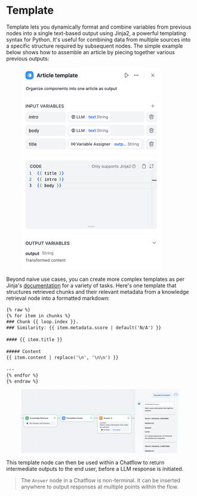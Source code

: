 # Template

Template lets you dynamically format and combine variables from previous nodes into a single text-based output using Jinja2, a powerful templating syntax for Python. It's useful for combining data from multiple sources into a specific structure required by subsequent nodes. The simple example below shows how to assemble an article by piecing together various previous outputs:

<figure><img src="../../../.gitbook/assets/image (158).png" alt="" width="375"><figcaption></figcaption></figure>

Beyond naive use cases, you can create more complex templates as per Jinja's [documentation](https://jinja.palletsprojects.com/en/3.1.x/templates/) for a variety of tasks. Here's one template that structures retrieved chunks and their relevant metadata from a knowledge retrieval node into a formatted markdown:

```Plain
{% raw %}
{% for item in chunks %}
### Chunk {{ loop.index }}. 
### Similarity: {{ item.metadata.score | default('N/A') }}

#### {{ item.title }}

##### Content
{{ item.content | replace('\n', '\n\n') }}

---
{% endfor %}
{% endraw %}
```

<figure><img src="../../../.gitbook/assets/image (159).png" alt=""><figcaption></figcaption></figure>

This template node can then be used within a Chatflow to return intermediate outputs to the end user, before a LLM response is initiated.

> The `Answer` node in a Chatflow is non-terminal. It can be inserted anywhere to output responses at multiple points within the flow.
